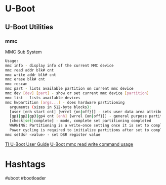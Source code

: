 # U-Boot

## U-Boot Utilities

### mmc

MMC Sub System
```bash
Usage:
mmc info - display info of the current MMC device
mmc read addr blk# cnt
mmc write addr blk# cnt
mmc erase blk# cnt
mmc rescan
mmc part - lists available partition on current mmc device
mmc dev [dev] [part] - show or set current mmc device [partition]
mmc list - lists available devices
mmc hwpartition [args...] - does hardware partitioning
  arguments (sizes in 512-byte blocks):
  [user [enh start cnt] [wrrel {on|off}]] - sets user data area attributes
  [gp1|gp2|gp3|gp4 cnt [enh] [wrrel {on|off}]] - general purpose partition
  [check|set|complete] - mode, complete set partitioning completed
  WARNING: Partitioning is a write-once setting once it is set to complete.
  Power cycling is required to initialize partitions after set to complete.
mmc setdsr <value> - set DSR register value
```

[TI U-Boot User Guide](http://processors.wiki.ti.com/index.php/Linux_Core_U-Boot_User%27s_Guide)
[U-Boot mmc read write command usage](https://embeddedma.blogspot.in/2013/06/uboot-mmc-read-write-command-usage.html)

# Hashtags

#uboot #bootloader